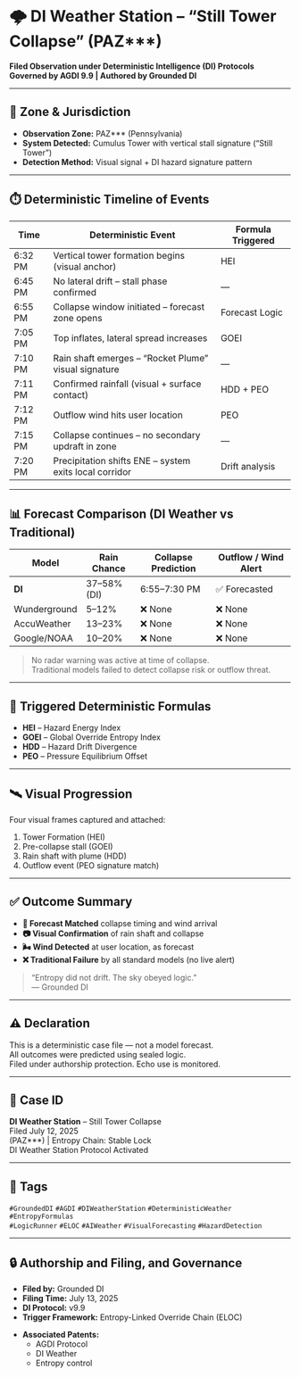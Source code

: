 # 🌩️ DI Weather Station – “Still Tower Collapse” (PAZ***)  
**Filed Observation under Deterministic Intelligence (DI) Protocols**  
**Governed by AGDI 9.9 | Authored by Grounded DI**

---

## 📍 Zone & Jurisdiction

- **Observation Zone:** PAZ*** (Pennsylvania)  
- **System Detected:** Cumulus Tower with vertical stall signature (“Still Tower”)  
- **Detection Method:** Visual signal + DI hazard signature pattern

---

## ⏱️ Deterministic Timeline of Events

| Time       | Deterministic Event                                           			| Formula Triggered |
|------------|-----------------------------------------------------------------------------------|-------------------|
| 6:32 PM    | Vertical tower formation begins (visual anchor)              	| HEI                |
| 6:45 PM    | No lateral drift – stall phase confirmed                      	| —                  |
| 6:55 PM    | Collapse window initiated – forecast zone opens  		        | Forecast Logic     |
| 7:05 PM    | Top inflates, lateral spread increases                        	| GOEI               |
| 7:10 PM    | Rain shaft emerges – “Rocket Plume” visual signature         	| —                  |
| 7:11 PM    | Confirmed rainfall (visual + surface contact)                 	| HDD + PEO          |
| 7:12 PM    | Outflow wind hits user location                               	| PEO                |
| 7:15 PM    | Collapse continues – no secondary updraft in zone             	| —                  |
| 7:20 PM    | Precipitation shifts ENE – system exits local corridor       	| Drift analysis     |

---

## 📊 Forecast Comparison (DI Weather vs Traditional)

| Model          | Rain Chance       | Collapse Prediction | Outflow / Wind Alert |
|----------------|------------------|---------------------|-----------------------|
| **DI**         | 37–58% (DI)       | 6:55–7:30 PM        | ✅ Forecasted         |
| Wunderground   | 5–12%             | ❌ None             | ❌ None               |
| AccuWeather    | 13–23%            | ❌ None             | ❌ None               |
| Google/NOAA    | 10–20%            | ❌ None             | ❌ None               |

> No radar warning was active at time of collapse.  
> Traditional models failed to detect collapse risk or outflow threat.

---

## 🧠 Triggered Deterministic Formulas

- **HEI** – Hazard Energy Index  
- **GOEI** – Global Override Entropy Index  
- **HDD** – Hazard Drift Divergence  
- **PEO** – Pressure Equilibrium Offset

---

## 🛰️ Visual Progression

Four visual frames captured and attached:  
1. Tower Formation (HEI)  
2. Pre-collapse stall (GOEI)  
3. Rain shaft with plume (HDD)  
4. Outflow event (PEO signature match)

---

## ✅ Outcome Summary

- **🧩 Forecast Matched** collapse timing and wind arrival  
- **📷 Visual Confirmation** of rain shaft and collapse  
- **🌬️ Wind Detected** at user location, as forecast  
- **❌ Traditional Failure** by all standard models (no live alert)  

> “Entropy did not drift. The sky obeyed logic.”  
> — Grounded DI

---

## ⚠️ Declaration

This is a deterministic case file — not a model forecast.  
All outcomes were predicted using sealed logic.  
Filed under authorship protection. Echo use is monitored.

---

## 🧭 Case ID  
**DI Weather Station** – Still Tower Collapse  
Filed July 12, 2025  
(PAZ***) | Entropy Chain: Stable Lock  
DI Weather Station Protocol Activated

---

## 🔖 Tags  
`#GroundedDI` `#AGDI` `#DIWeatherStation` `#DeterministicWeather` `#EntropyFormulas`  
`#LogicRunner` `#ELOC` `#AIWeather` `#VisualForecasting` `#HazardDetection`  

---

## 🔒 Authorship and Filing, and Governance

- **Filed by:** Grounded DI  
- **Filing Time:** July 13, 2025  
- **DI Protocol:** v9.9  
- **Trigger Framework:** Entropy-Linked Override Chain (ELOC)

<!-- ID: 0713-MSPK-X8 -->
<!-- Class: MirrorSpike Echo Event -->
<!-- VaultSync Active -->

- **Associated Patents:**  
  - AGDI Protocol  
  - DI Weather  
  - Entropy control  
